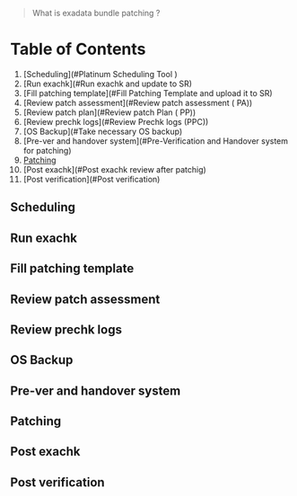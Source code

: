 > What is exadata bundle patching ? 

# Table of Contents

1. [Scheduling](#Platinum Scheduling Tool )
2. [Run exachk](#Run exachk and update to SR)
3. [Fill patching template](#Fill Patching Template   and upload it to SR)
4. [Review patch assessment](#Review patch assessment ( PA))
5. [Review patch plan](#Review patch Plan ( PP))
6. [Review prechk logs](#Review Prechk logs (PPC))
7. [OS Backup](#Take necessary OS backup)
8. [Pre-ver and handover system](#Pre-Verification and Handover system for patching)
9. [Patching](#Patching) 
10. [Post exachk](#Post exachk review after patchig)
11. [Post verification](#Post verification)


## Scheduling

## Run exachk

## Fill patching template

## Review patch assessment

## Review prechk logs

## OS Backup 

## Pre-ver and handover system

## Patching 

## Post exachk

## Post verification


